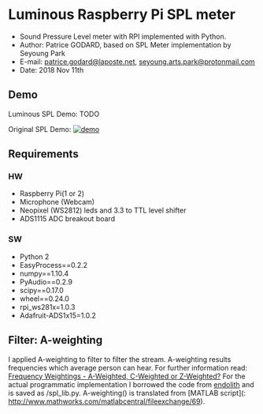# Luminous Raspberry Pi SPL meter
* Sound Pressure Level meter with RPI implemented with Python.
* Author: Patrice GODARD, based on SPL Meter implementation by Seyoung Park
* E-mail: patrice.godard@laposte.net, seyoung.arts.park@protonmail.com
* Date: 2018 Nov 11th

## Demo
Luminous SPL Demo: TODO

Original SPL Demo:
[![demo](/images/demo.png)](https://youtu.be/jp1AkBDQ-8k)

## Requirements
### HW
* Raspberry Pi(1 or 2)
* Microphone (Webcam)
* Neopixel (WS2812) leds and 3.3 to TTL level shifter
* ADS1115 ADC breakout board

### SW
* Python 2
* EasyProcess==0.2.2
* numpy==1.10.4
* PyAudio==0.2.9
* scipy==0.17.0
* wheel==0.24.0
* rpi_ws281x=1.0.3
* Adafruit-ADS1x15=1.0.2

## Filter: A-weighting
I applied A-weighting to filter to filter the stream. A-weighting results frequencies which average person can hear. For further information read: [Frequency Weightings - A-Weighted, C-Weighted or Z-Weighted?](https://www.noisemeters.com/help/faq/frequency-weighting.asp)
For the actual programmatic implementation I borrowed the code from [endolith](https://gist.github.com/endolith/148112) and is saved as /spl_lib.py. A-weighting() is translated from [MATLAB script](: http://www.mathworks.com/matlabcentral/fileexchange/69).
